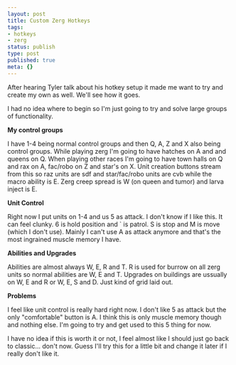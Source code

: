 ```yaml
---
layout: post
title: Custom Zerg Hotkeys
tags:
- hotkeys
- zerg
status: publish
type: post
published: true
meta: {}
---
```

<p>After hearing Tyler talk about his hotkey setup it made me want to try and create my own as well. We'll see how it goes.</p><p>I had no idea where to begin so I'm just going to try and solve large groups of functionality.</p><p><strong>My control groups</strong></p><p>I have 1-4 being normal control groups and then Q, A, Z and X also being control groups. While playing zerg I'm going to have hatches on A and and queens on Q. When playing other races I'm going to have town halls on Q and rax on A, fac/robo on Z and star's on X. Unit creation buttons stream from this so raz units are sdf and star/fac/robo units are cvb while the macro ability is E. Zerg creep spread is W (on queen and tumor) and larva inject is E.</p><p><strong>Unit Control</strong></p><p>Right now I put units on 1-4 and us 5 as attack. I don't know if I like this. It can feel clunky. 6 is hold position and ` is patrol. S is stop and M is move (which I don't use). Mainly I can't use A as attack anymore and that's the most ingrained muscle memory I have.</p><p><strong>Abilities and Upgrades</strong></p><p>Abilities are almost always W, E, R and T. R is used for burrow on all zerg units so normal abilities are W, E and T. Upgrades on buildings are ussually on W, E and R or W, E, S and D. Just kind of grid laid out.</p><p><strong>Problems</strong></p><p>I feel like unit control is really hard right now. I don't like 5 as attack but the only "comfortable" button is A. I think this is only muscle memory though and nothing else. I'm going to try and get used to this 5 thing for now.&nbsp;</p><p>I have no idea if this is worth it or not, I feel almost like I should just go back to classic... don't now. Guess I'll try this for a little bit and change it later if I really don't like it.</p>
